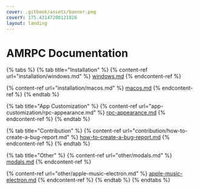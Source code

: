 ```yaml
---
cover: .gitbook/assets/banner.png
coverY: 175.43147208121826
layout: landing
---
```


# AMRPC Documentation

{% tabs %}
{% tab title="Installation" %}
{% content-ref url="installation/windows.md" %}
[windows.md](installation/windows.md)
{% endcontent-ref %}

{% content-ref url="installation/macos.md" %}
[macos.md](installation/macos.md)
{% endcontent-ref %}
{% endtab %}

{% tab title="App Customization" %}
{% content-ref url="app-customization/rpc-appearance.md" %}
[rpc-appearance.md](app-customization/rpc-appearance.md)
{% endcontent-ref %}
{% endtab %}

{% tab title="Contribution" %}
{% content-ref url="contribution/how-to-create-a-bug-report.md" %}
[how-to-create-a-bug-report.md](contribution/how-to-create-a-bug-report.md)
{% endcontent-ref %}
{% endtab %}

{% tab title="Other" %}
{% content-ref url="other/modals.md" %}
[modals.md](other/modals.md)
{% endcontent-ref %}

{% content-ref url="other/apple-music-electron.md" %}
[apple-music-electron.md](other/apple-music-electron.md)
{% endcontent-ref %}
{% endtab %}
{% endtabs %}
